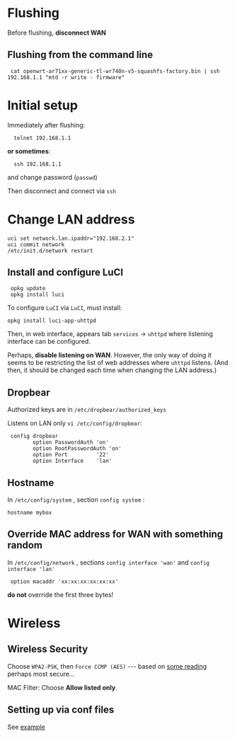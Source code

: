 
# Flushing

Before flushing, **disconnect WAN**

## Flushing from the command line

     cat openwrt-ar71xx-generic-tl-wr740n-v5-squashfs-factory.bin | ssh 192.168.1.1 "mtd -r write - firmware"


# Initial setup

Immediately after flushing:

      telnet 192.168.1.1

**or sometimes**:

      ssh 192.168.1.1

and change password (`passwd`)

Then disconnect and connect via `ssh`

# Change LAN address

    uci set network.lan.ipaddr="192.168.2.1"
    uci commit network
    /etc/init.d/network restart

## Install and configure LuCI 

     opkg update
     opkg install luci

To configure `LuCI` via `LuCI`, must install:

    opkg install luci-app-uhttpd

Then, in web interface, appears tab `services` → `uhttpd` where listening interface can be configured.

Perhaps, __disable listening on WAN__.
However, the only way of doing it seems to be restricting the list of web addresses where `uhttpd` listens.
(And then, it should be changed each time when changing the LAN address.)

## Dropbear 

Authorized keys are in `/etc/dropbear/authorized_keys`

Listens on LAN only `vi /etc/config/dropbear`:

     config dropbear
            option PasswordAuth 'on'
            option RootPasswordAuth 'on'
            option Port         '22'
            option Interface    'lan'

## Hostname

In `/etc/config/system` , section `config system` :

    hostname mybox

## Override MAC address for WAN with something random

In `/etc/config/network` , sections `config interface 'wan'` and `config interface 'lan'`

     option macaddr 'xx:xx:xx:xx:xx:xx'

__do not__ override the first three bytes!

# Wireless

## Wireless Security

Choose `WPA2-PSK`, then `Force CCMP (AES)` --- based on
[some reading](https://learningnetwork.cisco.com/thread/11207)  
perhaps most secure...

MAC Filter: Choose __Allow listed only__. 

## Setting up via conf files

See [example](etc-config-wireless.md)

